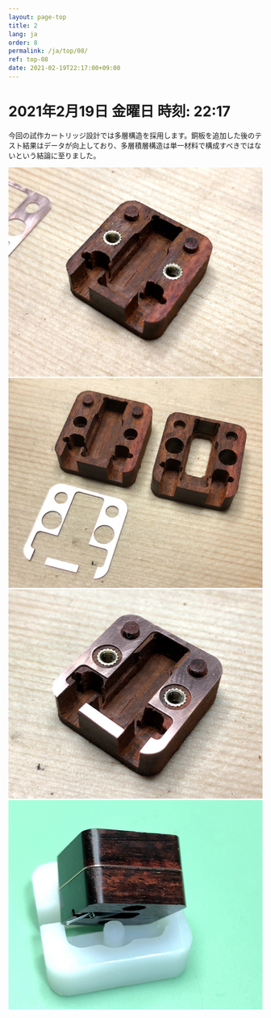 ```yaml
---
layout: page-top
title: 2
lang: ja
order: 8
permalink: /ja/top/08/
ref: top-08
date: 2021-02-19T22:17:00+09:00
---
```



# 2021年2月19日   金曜日   時刻: 22:17


今回の試作カートリッジ設計では多層構造を採用します。銅板を追加した後のテスト結果はデータが向上しており、多層積層構造は単一材料で構成すべきではないという結論に至りました。



![1](/assets/top/08/1.jpg)
![2](/assets/top/08/2.jpg)
![3](/assets/top/08/3.jpg)
![4](/assets/top/08/4.jpg)
